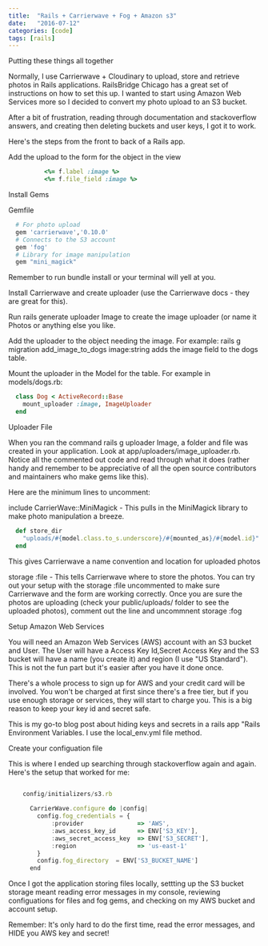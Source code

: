 ```yaml
---
title:  "Rails + Carrierwave + Fog + Amazon s3"
date:   "2016-07-12"
categories: [code]
tags: [rails]
---
```


Putting these things all together
<!--more-->
Normally, I use Carrierwave + Cloudinary to upload, store and retrieve photos in Rails applications. RailsBridge Chicago has a great set of instructions on how to set this up. I wanted to start using Amazon Web Services more so I decided to convert my photo upload to an S3 bucket.

After a bit of frustration, reading through documentation and stackoverflow answers, and creating then deleting buckets and user keys, I got it to work.

Here's the steps from the front to back of a Rails app.

Add the upload to the form for the object in the view

```ruby        
          <%= f.label :image %>
          <%= f.file_field :image %>
```        
      
Install Gems

Gemfile

```bash        
  # For photo upload
  gem 'carrierwave','0.10.0'
  # Connects to the S3 account
  gem 'fog'
  # Library for image manipulation
  gem "mini_magick"
```        
      
Remember to run bundle install or your terminal will yell at you.

Install Carrierwave and create uploader (use the Carrierwave docs - they are great for this).

Run rails generate uploader Image to create the image uploader (or name it Photos or anything else you like.

Add the uploader to the object needing the image. For example: 
rails g migration add_image_to_dogs image:string 
adds the image field to the dogs table.

Mount the uploader in the Model for the table. For example in models/dogs.rb:

```ruby           
  class Dog < ActiveRecord::Base
    mount_uploader :image, ImageUploader
  end
```          
        
Uploader File

When you ran the command rails g uploader Image, a folder and file was created in your application. Look at app/uploaders/image_uploader.rb. Notice all the commented out code and read through what it does (rather handy and remember to be appreciative of all the open source contributors and maintainers who make gems like this).

Here are the minimum lines to uncomment:

include CarrierWave::MiniMagick - This pulls in the MiniMagick library to make photo manipulation a breeze.

```ruby   
  def store_dir
    "uploads/#{model.class.to_s.underscore}/#{mounted_as}/#{model.id}"
  end
```          
        
This gives Carrierwave a name convention and location for uploaded photos

storage :file - This tells Carrierwave where to store the photos. You can try out your setup with the storage :file uncommented to make sure Carrierwave and the form are working correctly. Once you are sure the photos are uploading (check your public/uploads/ folder to see the uploaded photos), comment out the line and uncommnent storage :fog

Setup Amazon Web Services

You will need an Amazon Web Services (AWS) account with an S3 bucket and User. The User will have a Access Key Id,Secret Access Key and the S3 bucket will have a name (you create it) and region (I use "US Standard"). This is not the fun part but it's easier after you have it done once.

There's a whole process to sign up for AWS and your credit card will be involved. You won't be charged at first since there's a free tier, but if you use enough storage or services, they will start to charge you. This is a big reason to keep your key id and secret safe.

This is my go-to blog post about hiding keys and secrets in a rails app "Rails Environment Variables. I use the local_env.yml file method.

Create your configuation file

This is where I ended up searching through stackoverflow again and again. Here's the setup that worked for me:

```javascript

    config/initializers/s3.rb
    
      CarrierWave.configure do |config|
        config.fog_credentials = {
            :provider               => 'AWS',
            :aws_access_key_id      => ENV['S3_KEY'],
            :aws_secret_access_key  => ENV['S3_SECRET'],
            :region                 => 'us-east-1'
        }
        config.fog_directory  = ENV['S3_BUCKET_NAME']
      end
```          
        
Once I got the application storing files locally, settting up the S3 bucket storage meant reading error messages in my console, reviewing configuations for files and fog gems, and checking on my AWS bucket and account setup.

Remember: It's only hard to do the first time, read the error messages, and HIDE you AWS key and secret!